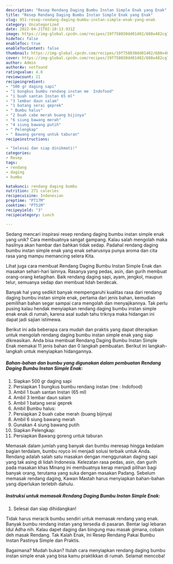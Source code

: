 ```yaml
---
description: "Resep Rendang Daging Bumbu Instan Simple Enak yang Enak"
title: "Resep Rendang Daging Bumbu Instan Simple Enak yang Enak"
slug: 951-resep-rendang-daging-bumbu-instan-simple-enak-yang-enak
category: Uncategorized
date: 2022-04-21T02:10:13.931Z
image: https://img-global.cpcdn.com/recipes/19f758030dd01402/680x482cq70/rendang-daging-bumbu-instan-simple-enak-foto-resep-utama.jpg
hideToc: false
enableToc: true
enableTocContent: false
thumbnail: https://img-global.cpcdn.com/recipes/19f758030dd01402/680x482cq70/rendang-daging-bumbu-instan-simple-enak-foto-resep-utama.jpg
cover: https://img-global.cpcdn.com/recipes/19f758030dd01402/680x482cq70/rendang-daging-bumbu-instan-simple-enak-foto-resep-utama.jpg
author: Admin
authorAv: notfound
ratingvalue: 4.8
reviewcount: 21
recipeingredient:
- "500 gr daging sapi"
- "1 bungkus bumbu rendang instan me  Indofood"
- "1 buah santan Instan 65 ml"
- "3 lembar daun salam"
- "1 batang serai geprek"
- " Bumbu halus"
- "2 buah cabe merah buang bijinya"
- "6 siung bawang merah"
- "4 siung bawang putih"
- " Pelengkap"
- " Bawang goreng untuk taburan"
recipeinstructions:

- "Selesai dan siap dinikmati!"
categories:
- Resep
tags:
- rendang
- daging
- bumbu

katakunci: rendang daging bumbu 
nutrition: 271 calories
recipecuisine: Indonesian
preptime: "PT17M"
cooktime: "PT51M"
recipeyield: "3"
recipecategory: Lunch

---
```





Sedang mencari inspirasi resep rendang daging bumbu instan simple enak yang unik? Cara membuatnya sangat gampang. Kalau salah mengolah maka hasilnya akan hambar dan bahkan tidak sedap. Padahal rendang daging bumbu instan simple enak yang enak seharusnya punya aroma dan cita rasa yang mampu memancing selera Kita.





Lihat juga cara membuat Rendang Daging Bumbu Instan Simple Enak dan masakan sehari-hari lainnya. Rasanya yang pedas, asin, dan gurih membuat orang-orang ketagihan. Baik rendang daging sapi, ayam, jengkol, maupun telur, semuanya sedap dan membuat lidah berdecak.

Banyak hal yang sedikit banyak mempengaruhi kualitas rasa dari rendang daging bumbu instan simple enak, pertama dari jenis bahan, kemudian pemilihan bahan segar sampai cara mengolah dan menyajikannya. Tak perlu pusing kalau hendak menyiapkan rendang daging bumbu instan simple enak enak di rumah, karena asal sudah tahu triknya maka hidangan ini dapat jadi sajian istimewa.






Berikut ini ada beberapa cara mudah dan praktis yang dapat diterapkan untuk mengolah rendang daging bumbu instan simple enak yang siap dikreasikan. Anda bisa membuat Rendang Daging Bumbu Instan Simple Enak memakai 11 jenis bahan dan 0 langkah pembuatan. Berikut ini langkah-langkah untuk menyiapkan hidangannya.

<!--inarticleads1-->

##### Bahan-bahan dan bumbu yang digunakan dalam pembuatan Rendang Daging Bumbu Instan Simple Enak:

1. Siapkan 500 gr daging sapi
1. Persiapkan 1 bungkus bumbu rendang instan (me : Indofood)
1. Ambil 1 buah santan Instan (65 ml)
1. Ambil 3 lembar daun salam
1. Ambil 1 batang serai geprek
1. Ambil  Bumbu halus:
1. Persiapkan 2 buah cabe merah (buang bijinya)
1. Ambil 6 siung bawang merah
1. Gunakan 4 siung bawang putih
1. Siapkan  Pelengkap:
1. Persiapkan  Bawang goreng untuk taburan


Memasak dalam jumlah yang banyak dan bumbu meresap hingga kedalam bagian terdalam, bumbu royco ini menjadi solusi terbaik untuk Anda. Rendang adalah salah satu masakan dengan menggunakan daging sapi yang tak asing di lidah Indonesia. Kelezatan rasa pedas, asin, dan gurih pada masakan khas Minang ini membuatnya kerap menjadi pilihan bagi banyak orang, terutama yang suka dengan masakan Padang. Sebelum memasak rendang daging, Kawan Mastah harus menyiapkan bahan-bahan yang diperlukan terlebih dahulu. 

<!--inarticleads2-->

##### Instruksi untuk memasak Rendang Daging Bumbu Instan Simple Enak:


1. Selesai dan siap dihidangkan!

Tidak harus meracik bumbu sendiri untuk memasak rendang yang enak. Banyak bumbu rendang instan yang tersedia di pasaran. Bentar lagi lebaran Idul Adha nih. Kalau dapet daging dan bingung mau masak gimana, cobain deh masak Rendang. Tak Kalah Enak, Ini Resep Rendang Pakai Bumbu Instan Pastinya Simple dan Praktis. 

Bagaimana? Mudah bukan? Itulah cara menyiapkan rendang daging bumbu instan simple enak yang bisa kamu praktikkan di rumah. Selamat mencoba!
